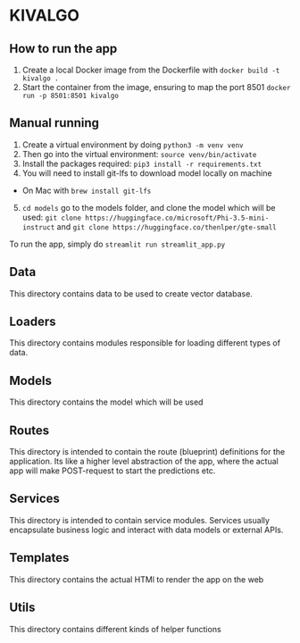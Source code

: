 # KIVALGO

## How to run the app
1. Create a local Docker image from the Dockerfile with `docker build -t kivalgo .`
2. Start the container from the image, ensuring to map the port 8501 `docker run -p 8501:8501 kivalgo`

## Manual running 
1. Create a virtual environment by doing `python3 -m venv venv`
2. Then go into the virtual environment: `source venv/bin/activate`
3. Install the packages required: `pip3 install -r requirements.txt`
4. You will need to install git-lfs to download model locally on machine
- On Mac with `brew install git-lfs`
5. `cd models` go to the models folder, and clone the model which will be used: `git clone https://huggingface.co/microsoft/Phi-3.5-mini-instruct` and `git clone https://huggingface.co/thenlper/gte-small`

To run the app, simply do
`streamlit run streamlit_app.py`

## Data
This directory contains data to be used to create vector database.

## Loaders
This directory contains modules responsible for loading different types of data.

## Models
This directory contains the model which will be used

## Routes
This directory is intended to contain the route (blueprint) definitions for the application.
Its like a higher level abstraction of the app, where the actual app will make POST-request to start the predictions etc.

## Services
This directory is intended to contain service modules. Services usually encapsulate business logic and interact with data models or external APIs.

## Templates
This directory contains the actual HTMl to render the app on the web

## Utils
This directory contains different kinds of helper functions 



